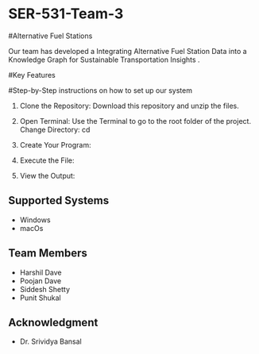 # SER-531-Team-3

#Alternative Fuel Stations 


Our team has developed a Integrating Alternative Fuel Station Data into a Knowledge Graph for
Sustainable Transportation Insights .

#Key Features

#Step-by-Step instructions on how to set up our system
1. Clone the Repository:
  Download this repository and unzip the files.

2. Open Terminal:
  Use the Terminal to go to the root folder of the project.
  Change Directory: cd 

3. Create Your Program:

4. Execute the File:

5. View the Output:

## Supported Systems
- Windows
- macOs

## Team Members
- Harshil  Dave
- Poojan  Dave
- Siddesh Shetty
- Punit Shukal

## Acknowledgment
- Dr. Srividya Bansal